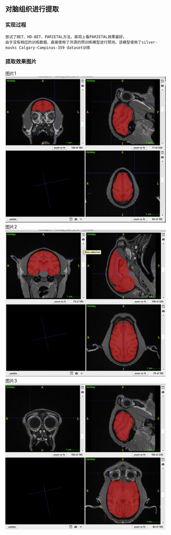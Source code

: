 ## 对脑组织进行提取
### 实现过程
```
尝试了BET、HD-BET、PARIETAL方法，直观上看PARIETAL效果最好。
由于没有相应的训练数据，直接使用了开源的预训练模型进行预测，该模型使用了silver-masks Calgary-Campinas-359 dataset训练

```

### 提取效果图片

图片1
![图片1](./images/pic1.png)
图片2
![图片2](./images/pic2.png)
图片3
![图片3](./images/pic3.png)